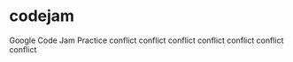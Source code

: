 codejam
=======

Google Code Jam Practice
conflict
conflict
conflict
conflict
conflict
conflict
conflict
